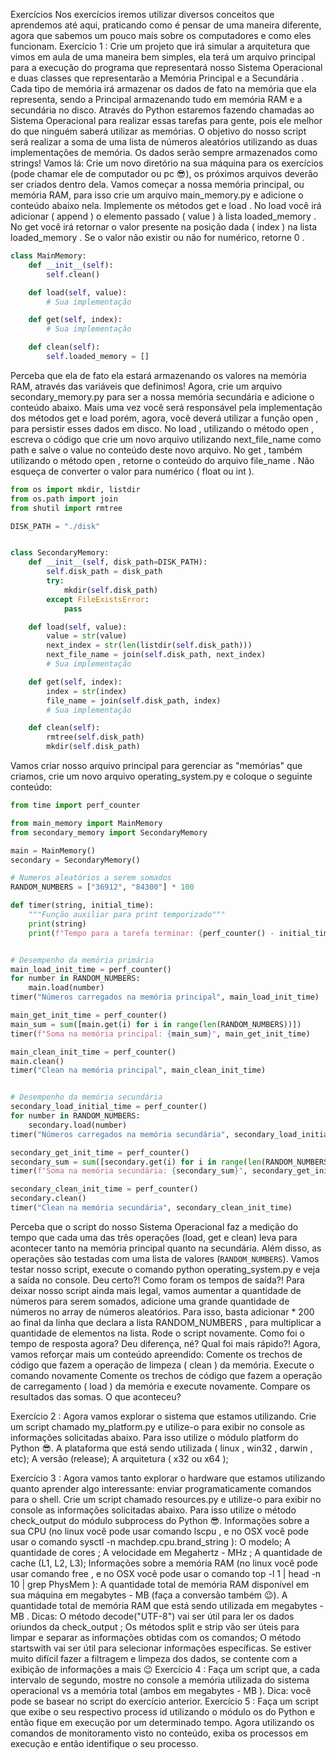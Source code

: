 Exercícios
Nos exercícios iremos utilizar diversos conceitos que aprendemos até aqui, praticando como é pensar de uma maneira diferente, agora que sabemos um pouco mais sobre os computadores e como eles funcionam.
Exercício 1 : Crie um projeto que irá simular a arquitetura que vimos em aula de uma maneira bem simples, ela terá um arquivo principal para a execução do programa que representará nosso Sistema Operacional e duas classes que representarão a Memória Principal e a Secundária .
Cada tipo de memória irá armazenar os dados de fato na memória que ela representa, sendo a Principal armazenando tudo em memória RAM e a secundária no disco. Através do Python estaremos fazendo chamadas ao Sistema Operacional para realizar essas tarefas para gente, pois ele melhor do que ninguém saberá utilizar as memórias. O objetivo do nosso script será realizar a soma de uma lista de números aleatórios utilizando as duas implementações de memória. Os dados serão sempre armazenados como strings!
Vamos lá:
Crie um novo diretório na sua máquina para os exercícios (pode chamar ele de computador ou pc 😎), os próximos arquivos deverão ser criados dentro dela.
Vamos começar a nossa memória principal, ou memória RAM, para isso crie um arquivo main_memory.py e adicione o conteúdo abaixo nela. Implemente os métodos get e load .
No load você irá adicionar ( append ) o elemento passado ( value ) à lista loaded_memory .
No get você irá retornar o valor presente na posição dada ( index ) na lista loaded_memory . Se o valor não existir ou não for numérico, retorne 0 .
```python
class MainMemory:
    def __init__(self):
        self.clean()

    def load(self, value):
        # Sua implementação

    def get(self, index):
        # Sua implementação

    def clean(self):
        self.loaded_memory = []
```
Perceba que ela de fato ela estará armazenando os valores na memória RAM, através das variáveis que definimos!
Agora, crie um arquivo secondary_memory.py para ser a nossa memória secundária e adicione o conteúdo abaixo. Mais uma vez você será responsável pela implementação dos métodos get e load porém, agora, você deverá utilizar a função open , para persistir esses dados em disco.
No load , utilizando o método open , escreva o código que crie um novo arquivo utilizando next_file_name como path e salve o value no conteúdo deste novo arquivo.
No get , também utilizando o método open , retorne o conteúdo do arquivo file_name . Não esqueça de converter o valor para numérico ( float ou int ).
```python
from os import mkdir, listdir
from os.path import join
from shutil import rmtree

DISK_PATH = "./disk"


class SecondaryMemory:
    def __init__(self, disk_path=DISK_PATH):
        self.disk_path = disk_path
        try:
            mkdir(self.disk_path)
        except FileExistsError:
            pass

    def load(self, value):
        value = str(value)
        next_index = str(len(listdir(self.disk_path)))
        next_file_name = join(self.disk_path, next_index)
        # Sua implementação

    def get(self, index):
        index = str(index)
        file_name = join(self.disk_path, index)
        # Sua implementação

    def clean(self):
        rmtree(self.disk_path)
        mkdir(self.disk_path)

``` 

Vamos criar nosso arquivo principal para gerenciar as "memórias" que criamos, crie um novo arquivo operating_system.py e coloque o seguinte conteúdo:

```python
from time import perf_counter

from main_memory import MainMemory
from secondary_memory import SecondaryMemory

main = MainMemory()
secondary = SecondaryMemory()

# Numeros aleatórios a serem somados
RANDOM_NUMBERS = ["36912", "84300"] * 100

def timer(string, initial_time):
    """Função auxiliar para print temporizado"""
    print(string)
    print(f"Tempo para a tarefa terminar: {perf_counter() - initial_time:6f}\n")


# Desempenho da memória primária
main_load_init_time = perf_counter()
for number in RANDOM_NUMBERS:
    main.load(number)
timer("Números carregados na memória principal", main_load_init_time)

main_get_init_time = perf_counter()
main_sum = sum([main.get(i) for i in range(len(RANDOM_NUMBERS))])
timer(f"Soma na memória principal: {main_sum}", main_get_init_time)

main_clean_init_time = perf_counter()
main.clean()
timer("Clean na memória principal", main_clean_init_time)


# Desempenho da memória secundária
secondary_load_initial_time = perf_counter()
for number in RANDOM_NUMBERS:
    secondary.load(number)
timer("Números carregados na memória secundária", secondary_load_initial_time)

secondary_get_init_time = perf_counter()
secondary_sum = sum([secondary.get(i) for i in range(len(RANDOM_NUMBERS))])
timer(f"Soma na memória secundária: {secondary_sum}", secondary_get_init_time)

secondary_clean_init_time = perf_counter()
secondary.clean()
timer("Clean na memória secundária", secondary_clean_init_time)
```

Perceba que o script do nosso Sistema Operacional faz a medição do tempo que cada uma das três operações (load, get e clean) leva para acontecer tanto na memória principal quanto na secundária. Além disso, as operações são testadas com uma lista de valores (`RANDOM_NUMBERS`).
Vamos testar nosso script, execute o comando python operating_system.py e veja a saída no console. Deu certo?! Como foram os tempos de saída?!
Para deixar nosso script ainda mais legal, vamos aumentar a quantidade de números para serem somados, adicione uma grande quantidade de números no array de números aleatórios. Para isso, basta adicionar * 200 ao final da linha que declara a lista RANDOM_NUMBERS , para multiplicar a quantidade de elementos na lista. Rode o script novamente. Como foi o tempo de resposta agora? Deu diferença, né? Qual foi mais rápido?!
Agora, vamos reforçar mais um conteúdo apreendido:
Comente os trechos de código que fazem a operação de limpeza ( clean ) da memória.
Execute o comando novamente
Comente os trechos de código que fazem a operação de carregamento ( load ) da memória e execute novamente.
Compare os resultados das somas. O que aconteceu?

Exercício 2 : Agora vamos explorar o sistema que estamos utilizando. Crie um script chamado my_platform.py e utilize-o para exibir no console as informações solicitadas abaixo. Para isso utilize o módulo platform do Python 😎.
A plataforma que está sendo utilizada ( linux , win32 , darwin , etc);
A versão (release);
A arquitetura ( x32 ou x64 );

Exercício 3 : Agora vamos tanto explorar o hardware que estamos utilizando quanto aprender algo interessante: enviar programaticamente comandos para o shell. Crie um script chamado resources.py e utilize-o para exibir no console as informações solicitadas abaixo. Para isso utilize o método check_output do módulo subprocess do Python 😎.
Informações sobre a sua CPU (no linux você pode usar comando lscpu , e no OSX você pode usar o comando sysctl -n machdep.cpu.brand_string ):
O modelo;
A quantidade de cores ;
A velocidade em Megahertz - MHz ;
A quantidade de cache (L1, L2, L3);
Informações sobre a memória RAM (no linux você pode usar comando free , e no OSX você pode usar o comando top -l 1 | head -n 10 | grep PhysMem ):
A quantidade total de memória RAM disponível em sua máquina em megabytes - MB (faça a conversão também 😉).
A quantidade total de memória RAM que está sendo utilizada em megabytes - MB .
Dicas:
O método decode("UTF-8") vai ser útil para ler os dados oriundos da check_output ;
Os métodos split e strip vão ser úteis para limpar e separar as informações obtidas com os comandos;
O método startswith vai ser útil para selecionar informações específicas.
Se estiver muito difícil fazer a filtragem e limpeza dos dados, se contente com a exibição de informações a mais 😉
Exercício 4 : Faça um script que, a cada intervalo de segundo, mostre no console a memória utilizada do sistema operacional vs a memória total (ambos em megabytes - MB ). Dica: você pode se basear no script do exercício anterior.
Exercício 5 : Faça um script que exibe o seu respectivo process id utilizando o módulo os do Python e então fique em execução por um determinado tempo. Agora utilizando os comandos de monitoramento visto no conteúdo, exiba os processos em execução e então identifique o seu processo.